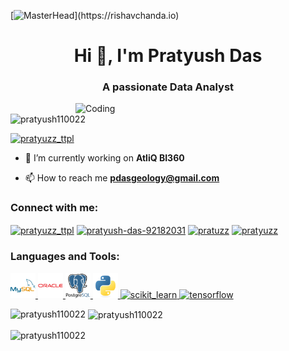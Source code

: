 [![MasterHead]([https://www.rurutek.com/assets/img/software-engineer.gif](https://www.google.com/url?sa=i&url=https%3A%2F%2Fwww.freepik.com%2Ffree-vector%2Fgradient-data-analysis-facebook-cover-template_54167025.htm&psig=AOvVaw2s8s5JLVyJoJCK0Ny6K9Gt&ust=1722963459512000&source=images&cd=vfe&opi=89978449&ved=0CBEQjRxqFwoTCJjetpyp3ocDFQAAAAAdAAAAABAE))](https://rishavchanda.io)
<h1 align="center">Hi 👋, I'm Pratyush Das</h1>
<h3 align="center">A passionate Data Analyst</h3>
<img align="right" alt="Coding" width="400" src="[https://i.pinimg.com/originals/fc/71/63/fc71635c7f1b09ed30413f59bb749582.gif">

<p align="left"> <img src="https://komarev.com/ghpvc/?username=pratyush110022&label=Profile%20views&color=0e75b6&style=flat" alt="pratyush110022" /> </p>

<p align="left"> <a href="https://twitter.com/pratyuzz_ttpl" target="blank"><img src="https://img.shields.io/twitter/follow/pratyuzz_ttpl?logo=twitter&style=for-the-badge" alt="pratyuzz_ttpl" /></a> </p>

- 🔭 I’m currently working on **AtliQ BI360**

- 📫 How to reach me **pdasgeology@gmail.com**

<h3 align="left">Connect with me:</h3>
<p align="left">
<a href="https://twitter.com/pratyuzz_ttpl" target="blank"><img align="center" src="https://raw.githubusercontent.com/rahuldkjain/github-profile-readme-generator/master/src/images/icons/Social/twitter.svg" alt="pratyuzz_ttpl" height="30" width="40" /></a>
<a href="https://linkedin.com/in/pratyush-das-92182031" target="blank"><img align="center" src="https://raw.githubusercontent.com/rahuldkjain/github-profile-readme-generator/master/src/images/icons/Social/linked-in-alt.svg" alt="pratyush-das-92182031" height="30" width="40" /></a>
<a href="https://fb.com/pratuzz" target="blank"><img align="center" src="https://raw.githubusercontent.com/rahuldkjain/github-profile-readme-generator/master/src/images/icons/Social/facebook.svg" alt="pratuzz" height="30" width="40" /></a>
<a href="https://instagram.com/pratyuzz" target="blank"><img align="center" src="https://raw.githubusercontent.com/rahuldkjain/github-profile-readme-generator/master/src/images/icons/Social/instagram.svg" alt="pratyuzz" height="30" width="40" /></a>
</p>

<h3 align="left">Languages and Tools:</h3>
<p align="left"> <a href="https://www.mysql.com/" target="_blank" rel="noreferrer"> <img src="https://raw.githubusercontent.com/devicons/devicon/master/icons/mysql/mysql-original-wordmark.svg" alt="mysql" width="40" height="40"/> </a> <a href="https://www.oracle.com/" target="_blank" rel="noreferrer"> <img src="https://raw.githubusercontent.com/devicons/devicon/master/icons/oracle/oracle-original.svg" alt="oracle" width="40" height="40"/> </a> <a href="https://www.postgresql.org" target="_blank" rel="noreferrer"> <img src="https://raw.githubusercontent.com/devicons/devicon/master/icons/postgresql/postgresql-original-wordmark.svg" alt="postgresql" width="40" height="40"/> </a> <a href="https://www.python.org" target="_blank" rel="noreferrer"> <img src="https://raw.githubusercontent.com/devicons/devicon/master/icons/python/python-original.svg" alt="python" width="40" height="40"/> </a> <a href="https://scikit-learn.org/" target="_blank" rel="noreferrer"> <img src="https://upload.wikimedia.org/wikipedia/commons/0/05/Scikit_learn_logo_small.svg" alt="scikit_learn" width="40" height="40"/> </a> <a href="https://www.tensorflow.org" target="_blank" rel="noreferrer"> <img src="https://www.vectorlogo.zone/logos/tensorflow/tensorflow-icon.svg" alt="tensorflow" width="40" height="40"/> </a> </p>

<p><img align="left" src="https://github-readme-stats.vercel.app/api/top-langs?username=pratyush110022&show_icons=true&locale=en&layout=compact" alt="pratyush110022" /></p>

<p>&nbsp;<img align="center" src="https://github-readme-stats.vercel.app/api?username=pratyush110022&show_icons=true&locale=en" alt="pratyush110022" /></p>

<p><img align="center" src="https://github-readme-streak-stats.herokuapp.com/?user=pratyush110022&" alt="pratyush110022" /></p>

